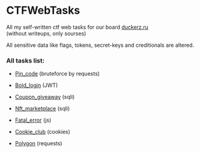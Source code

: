# CTFWebTasks

All my self-written ctf web tasks for our board [duckerz.ru](https://duckerz.ru/)  
(without writeups, only sourses)

All sensitive data like flags, tokens, secret-keys and creditionals are altered. 


### All tasks list:

- [Pin_code](https://github.com/g0sha1337/CTFWebTasks/tree/main/pin_code) (bruteforce by requests)

- [Bold_login](https://github.com/g0sha1337/CTFWebTasks/tree/main/bold_login) (JWT)

- [Сoupon_giveaway](https://github.com/g0sha1337/CTFWebTasks/tree/main/coupon_giveaway) (sqli)

- [Nft_marketplace](https://github.com/g0sha1337/CTFWebTasks/tree/main/nft_marketplace) (sqli)

- [Fatal_error](https://github.com/g0sha1337/CTFWebTasks/tree/main/fatal_error) (js)

- [Cookie_club](https://github.com/g0sha1337/CTFWebTasks/tree/main/cookie_club) (cookies)

- [Polygon](https://github.com/g0sha1337/CTFWebTasks/tree/main/polygon) (requests)


